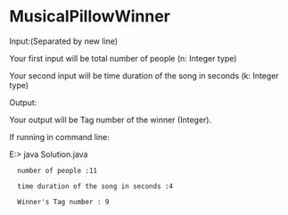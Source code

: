 # MusicalPillowWinner

Input:(Separated by new line)

Your first input will be total number of people (n: Integer type)

Your second input will be time duration of the song in seconds (k: Integer type)

Output:

Your output will be Tag number of the winner (Integer).


If running in command line:


  E:\>
      java Solution.java
  
      number of people :11
      
      time duration of the song in seconds :4
      
      Winner's Tag number : 9
